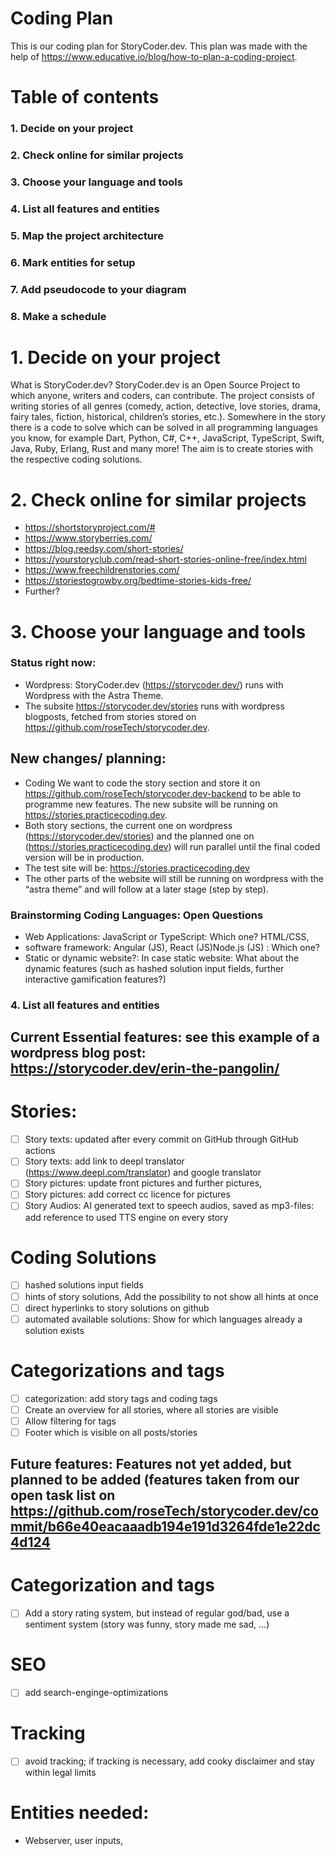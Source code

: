 # Coding Plan

This is our coding plan for StoryCoder.dev. This plan was made with the help of https://www.educative.io/blog/how-to-plan-a-coding-project. 

# Table of contents

### 1. Decide on your project
### 2. Check online for similar projects
### 3. Choose your language and tools
### 4. List all features and entities
### 5. Map the project architecture
### 6. Mark entities for setup
### 7. Add pseudocode to your diagram
### 8. Make a schedule

# 1. Decide on your project
What is StoryCoder.dev? StoryCoder.dev is an Open Source Project to which anyone, writers and coders, can contribute. The project consists of writing stories of all genres (comedy, action, detective, love stories, drama, fairy tales, fiction, historical, children’s stories, etc.). Somewhere in the story there is a code to solve which can be solved in all programming languages you know, for example Dart, Python, C#, C++, JavaScript, TypeScript, Swift, Java, Ruby, Erlang, Rust and many more! The aim is to create stories with the respective coding solutions.

# 2. Check online for similar projects
- https://shortstoryproject.com/#
- https://www.storyberries.com/
- https://blog.reedsy.com/short-stories/
- https://yourstoryclub.com/read-short-stories-online-free/index.html
- https://www.freechildrenstories.com/
- https://storiestogrowby.org/bedtime-stories-kids-free/
- Further? 

# 3. Choose your language and tools
### Status right now: 
- Wordpress: StoryCoder.dev (https://storycoder.dev/) runs with Wordpress with the Astra Theme.
- The subsite https://storycoder.dev/stories runs with wordpress blogposts, fetched from stories stored on https://github.com/roseTech/storycoder.dev.
## New changes/ planning: 
- Coding We want to code the story section and store it on https://github.com/roseTech/storycoder.dev-backend to be able to programme new features. The new subsite will be running on https://stories.practicecoding.dev.
- Both story sections, the current one on wordpress (https://storycoder.dev/stories) and the planned one on (https://stories.practicecoding.dev) will run parallel until the final coded version will be in production. 
- The test site will be: https://stories.practicecoding.dev
- The other parts of the website will still be running on wordpress with the “astra theme” and will follow at a later stage (step by step).

### Brainstorming Coding Languages: Open Questions
- Web Applications: JavaScript or TypeScript: Which one? HTML/CSS, 
- software framework: Angular (JS), React (JS)Node.js (JS) : Which one?
- Static or dynamic website?: In case static website: What about the dynamic features (such as hashed solution input fields, further interactive gamification features?) 

### 4. List all features and entities 
## Current Essential features: see this example of a wordpress blog post: https://storycoder.dev/erin-the-pangolin/
# Stories:
- [ ] Story texts: updated after every commit on GitHub through GitHub actions
- [ ] Story texts: add link to deepl translator (https://www.deepl.com/translator) and google translator 
- [ ] Story pictures: update front pictures and further pictures, 
- [ ] Story pictures: add correct cc licence for pictures
- [ ] Story Audios: AI generated text to speech audios, saved as mp3-files: add reference to used TTS engine on every story
# Coding Solutions
- [ ] hashed solutions input fields
- [ ] hints of story solutions, Add the possibility to not show all hints at once
- [ ] direct hyperlinks to story solutions on github
- [ ] automated available solutions: Show for which languages already a solution exists
# Categorizations and tags  
- [ ] categorization: add story tags and coding tags
- [ ] Create an overview for all stories, where all stories are visible
- [ ] Allow filtering for tags
- [ ] Footer which is visible on all posts/stories

## Future features: Features not yet added, but planned to be added (features taken from our open task list on https://github.com/roseTech/storycoder.dev/commit/b66e40eacaaadb194e191d3264fde1e22dc4d124 
# Categorization and tags
- [ ] Add a story rating system, but instead of regular god/bad, use a sentiment system (story was funny, story made me sad, ...)
# SEO
- [ ] add search-enginge-optimizations
# Tracking
- [ ] avoid tracking; if tracking is necessary, add cooky disclaimer and stay within legal limits
# Entities needed: 
- Webserver, user inputs, 
